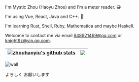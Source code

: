 I'm Mystic Zhou (Haoyu Zhou) and I'm a meter reader. 😀

I'm using Vue, React, Java and C++. 👋

I'm learning Rust, Shell, Ruby, Mathematica and maybe Haskell.

Welcome to contact me via email 648921469@qq.com or knight9z@vip.qq.com.

| <a href="https://github.com/zhouhaoyiu"><img align="center" src="https://github-readme-stats.vercel.app/api?username=zhouhaoyiu&include_all_commits=true&count_private=true&show_icons=true&hide_border=true" alt="zhouhaoyiu's github stats" /></a> | <a href="https://github.com/zhouhaoyiu"><img align="center" src="https://github-readme-stats.vercel.app/api/top-langs/?username=zhouhaoyiu&layout=compact&theme=buefy&hide_border=true&langs_count=10&hide=HTML,CSS,Sass,Less,Scss,Cmake,Qmake,Dart,swift" /></a> |
| ------------- | ------------- |

![wall](https://ssr-contributions-svg.vercel.app/_/zhouhaoyiu?chart=calendar&format=svg&weeks=50&theme=random)

よろしく お願いします
